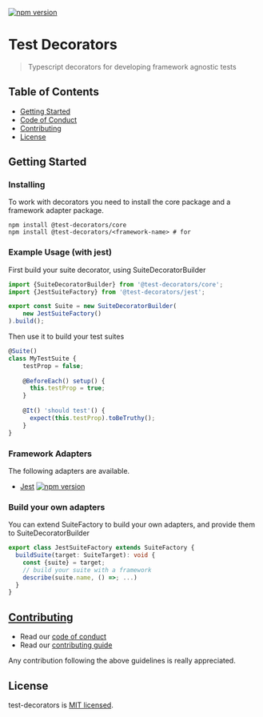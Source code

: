 <p>
  <a href="https://badge.fury.io/js/%40test-decorators%2Fcore"><img src="https://badge.fury.io/js/%40test-decorators%2Fcore.svg" alt="npm version"></a>
</p>

# Test Decorators
> Typescript decorators for developing framework agnostic tests

## Table of Contents

- [Getting Started](#getting-started)
- [Code of Conduct](#code-of-conduct)
- [Contributing](#contributing)
- [License](#license)

## Getting Started

### Installing

To work with decorators you need to install the core package and a framework adapter package.
```
npm install @test-decorators/core
npm install @test-decorators/<framework-name> # for 
```

### Example Usage (with jest)

First build your suite decorator, using SuiteDecoratorBuilder
```typescript
import {SuiteDecoratorBuilder} from '@test-decorators/core';
import {JestSuiteFactory} from '@test-decorators/jest';

export const Suite = new SuiteDecoratorBuilder(
    new JestSuiteFactory()
).build();
```

Then use it to build your test suites
```typescript
@Suite()
class MyTestSuite {
    testProp = false;
    
    @BeforeEach() setup() {
      this.testProp = true;
    }
   
    @It() 'should test'() {
      expect(this.testProp).toBeTruthy();
    }
}
```

### Framework Adapters

The following adapters are available.
- [Jest](packages/jest/README.md) <a href="https://badge.fury.io/js/%40test-decorators%2Fjest"><img src="https://badge.fury.io/js/%40test-decorators%2Fjest.svg" alt="npm version"></a>

### Build your own adapters
You can extend SuiteFactory to build your own adapters, and provide them to SuiteDecoratorBuilder
```typescript
export class JestSuiteFactory extends SuiteFactory {
  buildSuite(target: SuiteTarget): void {
    const {suite} = target;
    // build your suite with a framework
    describe(suite.name, () =>; ...)
  }
}

```

## [Contributing](CONTRIBUTING.md)

- Read our [code of conduct](CODE_OF_CONDUCT.md)
- Read our [contributing guide](CONTRIBUTING.md)

Any contribution following the above guidelines is really appreciated.

## License

test-decorators is [MIT licensed](LICENSE).
